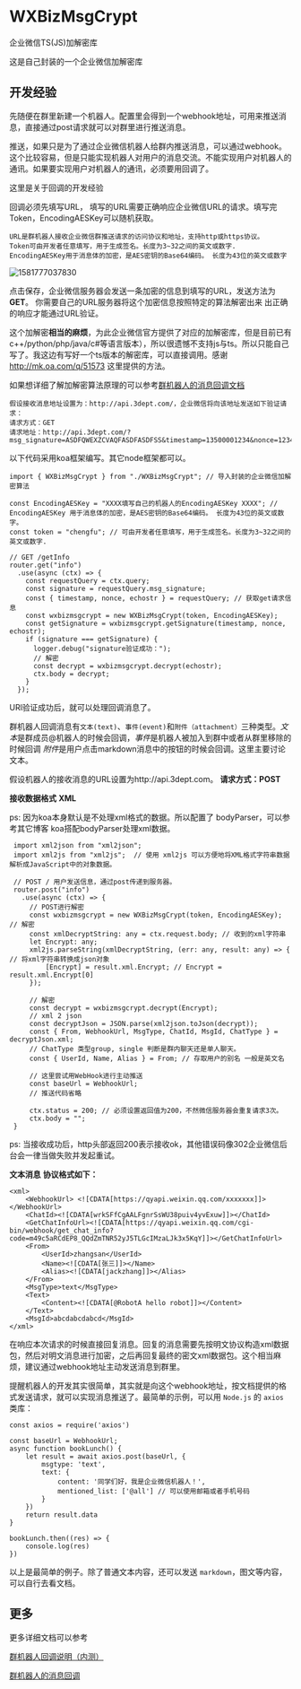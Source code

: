 # WXBizMsgCrypt
企业微信TS(JS)加解密库

这是自己封装的一个企业微信加解密库



## 开发经验

先随便在群里新建一个机器人。配置里会得到一个webhook地址，可用来推送消息，直接通过post请求就可以对群里进行推送消息。



推送，如果只是为了通过企业微信机器人给群内推送消息，可以通过webhook。这个比较容易，但是只能实现机器人对用户的消息交流。不能实现用户对机器人的通讯。如果要实现用户对机器人的通讯，必须要用回调了。



这里是关于回调的开发经验

回调必须先填写URL， 填写的URL需要正确响应企业微信URL的请求。填写完Token，EncodingAESKey可以随机获取。

```
URL是群机器人接收企业微信群推送请求的访问协议和地址，支持http或https协议。
Token可由开发者任意填写，用于生成签名。长度为3~32之间的英文或数字.
EncodingAESKey用于消息体的加密，是AES密钥的Base64编码。 长度为43位的英文或数字
```



![1581777037830](https://puui.qpic.cn/vupload/0/20200215_1581777037830.png/0)

点击保存，企业微信服务器会发送一条加密的信息到填写的URL，发送方法为**GET**。 你需要自己的URL服务器将这个加密信息按照特定的算法解密出来 出正确的响应才能通过URL验证。

这个加解密**相当的麻烦**，为此企业微信官方提供了对应的加解密库，但是目前已有c++/python/php/java/c#等语言版本），所以很遗憾不支持js与ts。所以只能自己写了。我这边有写好一个ts版本的解密库，可以直接调用。感谢 http://mk.oa.com/q/51573 这里提供的方法。

如果想详细了解加解密算法原理的可以参考[群机器人的消息回调文档](https://open.work.weixin.qq.com/api/doc/14812)

```
假设接收消息地址设置为：http://api.3dept.com/，企业微信将向该地址发送如下验证请求：
请求方式：GET
请求地址：http://api.3dept.com/?msg_signature=ASDFQWEXZCVAQFASDFASDFSS&timestamp=13500001234&nonce=123412323&echostr=ENCRYPT_STR
```

以下代码采用koa框架编写。其它node框架都可以。

```URL验证代码
import { WXBizMsgCrypt } from "./WXBizMsgCrypt"; // 导入封装的企业微信加解密算法

const EncodingAESKey = "XXXX填写自己的机器人的EncodingAESKey XXXX"; // EncodingAESKey 用于消息体的加密，是AES密钥的Base64编码。 长度为43位的英文或数字。
const token = "chengfu"; // 可由开发者任意填写，用于生成签名。长度为3~32之间的英文或数字.  

// GET /getInfo
router.get("info")
  .use(async (ctx) => {
    const requestQuery = ctx.query;
    const signature = requestQuery.msg_signature;
    const { timestamp, nonce, echostr } = requestQuery; // 获取get请求信息
    const wxbizmsgcrypt = new WXBizMsgCrypt(token, EncodingAESKey);
    const getSignature = wxbizmsgcrypt.getSignature(timestamp, nonce, echostr);
    if (signature === getSignature) {
      logger.debug("signature验证成功：");
      // 解密
      const decrypt = wxbizmsgcrypt.decrypt(echostr);
      ctx.body = decrypt;
    }
  });
```



URl验证成功后，就可以处理回调消息了。

群机器人回调消息有`文本(text)`、`事件(event)`和`附件（attachment）`三种类型。*文本*是群成员@机器人的时候会回调，*事件*是机器人被加入到群中或者从群里移除的时候回调 *附件*是用户点击markdown消息中的按钮的时候会回调。这里主要讨论文本。

假设机器人的接收消息的URL设置为http://api.3dept.com。
**请求方式：POST**

**接收数据格式**  **XML**

ps: 因为koa本身默认是不处理xml格式的数据。所以配置了 bodyParser，可以参考其它博客 koa搭配bodyParser处理xml数据。

 ```接收与处理回调数据
  import xml2json from "xml2json";
  import xml2js from "xml2js";  // 使用 xml2js 可以方便地将XML格式字符串数据解析成JavaScript中的对象数据。
  
  // POST / 用户发送信息，通过post传递到服务器。
  router.post("info")
    .use(async (ctx) => {
      // POST进行解密
      const wxbizmsgcrypt = new WXBizMsgCrypt(token, EncodingAESKey); // 解密
      const xmlDecryptString: any = ctx.request.body; // 收到的xml字符串
      let Encrypt: any;
      xml2js.parseString(xmlDecryptString, (err: any, result: any) => { // 将xml字符串转换成json对象
          [Encrypt] = result.xml.Encrypt; // Encrypt = result.xml.Encrypt[0]
      });
  
      // 解密
      const decrypt = wxbizmsgcrypt.decrypt(Encrypt);
      // xml 2 json
      const decryptJson = JSON.parse(xml2json.toJson(decrypt));
      const { From, WebhookUrl, MsgType, ChatId, MsgId, ChatType } = decryptJson.xml;
      // ChatType 类型group, single 判断是群内聊天还是单人聊天。
      const { UserId, Name, Alias } = From; // 存取用户的别名 一般是英文名
  
      // 这里尝试用WebHook进行主动推送
      const baseUrl = WebhookUrl;
      // 推送代码省略
      
      ctx.status = 200; // 必须设置返回值为200，不然微信服务器会重复请求3次。
      ctx.body = "";
  }
 ```

ps: 当接收成功后，http头部返回200表示接收ok，其他错误码像302企业微信后台会一律当做失败并发起重试。

**文本消息**  **协议格式如下：**

```
<xml>
    <WebhookUrl> <![CDATA[https://qyapi.weixin.qq.com/xxxxxxx]]></WebhookUrl>
    <ChatId><![CDATA[wrkSFfCgAALFgnrSsWU38puiv4yvExuw]]></ChatId>
    <GetChatInfoUrl><![CDATA[https://qyapi.weixin.qq.com/cgi-bin/webhook/get_chat_info?code=m49c5aRCdEP8_QQdZmTNR52yJ5TLGcIMzaLJk3x5KqY]]></GetChatInfoUrl>
    <From>
        <UserId>zhangsan</UserId>
        <Name><![CDATA[张三]]></Name>
        <Alias><![CDATA[jackzhang]]></Alias>
    </From>
    <MsgType>text</MsgType>
    <Text>
        <Content><![CDATA[@RobotA hello robot]]></Content>
    </Text>
    <MsgId>abcdabcdabcd</MsgId>
</xml>
```

在响应本次请求的时候直接回复消息。回复的消息需要先按明文协议构造xml数据包，然后对明文消息进行加密，之后再回复最终的密文xml数据包。这个相当麻烦，建议通过webhook地址主动发送消息到群里。



提醒机器人的开发其实很简单，其实就是向这个webhook地址，按文档提供的格式发送请求，就可以实现消息推送了。最简单的示例，可以用 `Node.js` 的 `axios` 类库：

```
const axios = require('axios')

const baseUrl = WebhookUrl;
async function bookLunch() {
    let result = await axios.post(baseUrl, {
        msgtype: 'text',
        text: {
            content: '同学们好，我是企业微信机器人！',
            mentioned_list: ['@all'] // 可以使用邮箱或者手机号码
        }
    })
    return result.data
}

bookLunch.then((res) => {
    console.log(res)
})
```

以上是最简单的例子。除了普通文本内容，还可以发送 `markdown`，图文等内容，可以自行去看文档。



## 更多

更多详细文档可以参考

[群机器人回调说明（内测）](https://work.weixin.qq.com/api/doc/90000/90136/91881)

[群机器人的消息回调](https://work.weixin.qq.com/api/doc/14812)
